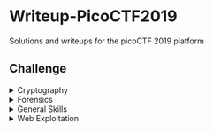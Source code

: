# Writeup-PicoCTF2019

Solutions and writeups for the picoCTF 2019 platform

## Challenge


<details>

<summary>Cryptography</summary>

### Cryptography
| Cryptography  |
| ------------- |
| [13](/Cryptography/13/README.md)|
| [Easy1](/Cryptography/Easy1/README.md)|
| [Flags](/Cryptography/Flags/README.md)|
| [Mr-Worldwide](/Cryptography/Mr-Worldwide/README.md)|
| [Tapping](/Cryptography/Tapping/README.md)|
| [The Numbers](/Cryptography/The%20Numbers/README.md)|
| [caesar](/Cryptography/caesar/README.md)|
| [la cifra de](/Cryptography/la%20cifra%20de/README.md)|
| [waves over lambda](/Cryptography/waves%20over%20lambda/README.md)|

</details>

<details>

<summary>Forensics</summary>

### Forensics
| Forensics  |
| ------------- |
| [Glory of the Garden](/Forensics/Glory%20of%20the%20Garden/README.md)|
| [So Meta](/Forensics/So%20Meta/README.md)|
| [What Lies Within](/Forensics/What%20Lies%20Within/README.md)|
| [WhitePages](/Forensics/WhitePages/README.md)|
| [extensions](/Forensics/extensions/README.md)|
| [m00nwalk](/Forensics/m00nwalk/README.md)|
| [m00nwalk2](/Forensics/m00nwalk2/README.md)|
| [shark on wire 1](/Forensics/shark%20on%20wire%201/README.md)|
| [shark on wire 2](/Forensics/shark%20on%20wire%202/README.md)|

</details>

<details>

<summary>General Skills</summary>

### General Skills
| General Skills  |
| ------------- |
| [1_wanna_b3_a_r0ck5tar](/General%20Skills/1_wanna_b3_a_r0ck5tar/README.md)|
| [2Warm](/General%20Skills/2Warm/README.md)|
| [Based](/General%20Skills/Based/README.md)|
| [Bases](/General%20Skills/Bases/README.md)|
| [First Grep](/General%20Skills/First%20Grep/README.md)|
| [Lets Warm Up](/General%20Skills/Lets%20Warm%20Up/README.md)|
| [mus1c](/General%20Skills/mus1c/README.md)|
| [plumbing](/General%20Skills/plumbing/README.md)|
| [strings it](/General%20Skills/strings%20it/README.md)|
| [Warmed Up](/General%20Skills/Warmed%20Up/README.md)|
| [what's a net cat](/General%20Skills/what's%20a%20net%20cat/README.md)|

</details>

<details>

<summary>Web Exploitation</summary>

### Web Exploitation
| Web Exploitation  |
| ------------- |
| [Client-side-again](/Web%20Exploitation/[Client-side-again/README.md)|
| [dont-use-client-side](/Web%20Exploitation/dont-use-client-side/README.md)|
| [Insp3ct0r](/Web%20Exploitation/Insp3ct0r/README.md)|
| [Irish-Name-Repo 1](/Web%20Exploitation/Irish-Name-Repo%201/README.md)|
| [Irish-Name-Repo 2](/Web%20Exploitation/Irish-Name-Repo%202/README.md)|
| [Irish-Name-Repo 3](/Web%20Exploitation/Irish-Name-Repo%203/README.md)|
| [logon](/Web%20Exploitation/logon/README.md)|
| [picobrowser](/Web%20Exploitation/picobrowser/README.md)|
| [where are the robots](/Web%20Exploitation/where%20are%20the%20robots/README.md)|

</details>




